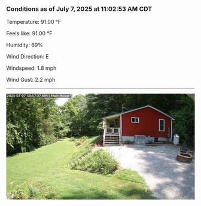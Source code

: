 ### Conditions as of July 7, 2025 at 11:02:53 AM CDT 

Temperature: 91.00 &deg;F

Feels like: 91.00 &deg;F

Humidity: 69%

Wind Direction: E

Windspeed: 1.8 mph

Wind Gust: 2.2 mph

---

<img src="./images/latest.jpeg"/>

